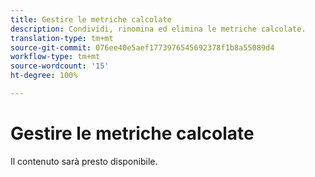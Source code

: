 ```yaml
---
title: Gestire le metriche calcolate
description: Condividi, rinomina ed elimina le metriche calcolate.
translation-type: tm+mt
source-git-commit: 076ee40e5aef1773976545692378f1b8a55089d4
workflow-type: tm+mt
source-wordcount: '15'
ht-degree: 100%

---
```



# Gestire le metriche calcolate

Il contenuto sarà presto disponibile.
